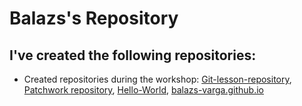 # Balazs's Repository  

## I've created the following repositories:

* Created repositories during the workshop: [Git-lesson-repository](https://github.com/balazs-varga/git-lesson-repository), [Patchwork repository](https://github.com/balazs-varga/patchwork), [Hello-World](https://github.com/balazs-varga/hello-world), [balazs-varga.github.io](https://github.com/balazs-varga/balazs-varga.github.io)